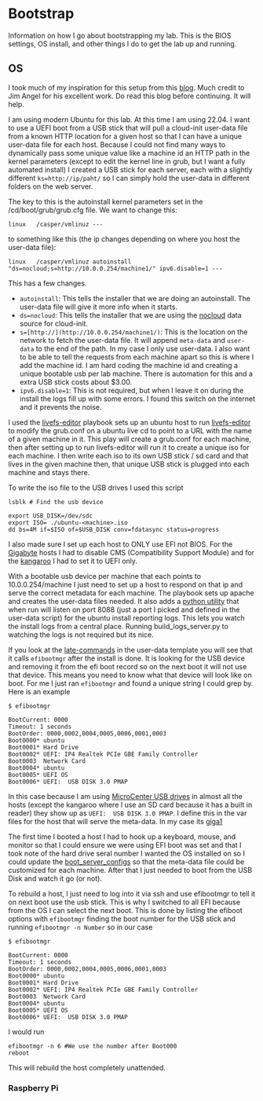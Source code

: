 # Bootstrap

Information on how I go about bootstrapping my lab.  This is the BIOS settings, OS install, and other things I do to get the lab up and running.

## OS

I took much of my inspiration for this setup from this [blog](https://www.jimangel.io/posts/automate-ubuntu-22-04-lts-bare-metal/).  Much credit to Jim Angel for his excellent work. Do read this blog before continuing. It will help.

I am using modern Ubuntu for this lab.  At this time I am using 22.04.  I want to use a UEFI boot from a USB stick that will pull a cloud-init user-data file from a known HTTP location for a given host so that I can have a unique user-data file for each host.  Because I could not find many ways to dynamically pass some unique value like a machine id an HTTP path in the kernel parameters (except to edit the kernel line in grub, but I want a fully automated install) I created a USB stick for each server, each with a slightly different `ks=http://ip/paht/` so I can simply hold the user-data in different folders on the web server.

The key to this is the autoinstall kernel parameters set in the /cd/boot/grub/grub.cfg file.  We want to change this:

```
linux   /casper/vmlinuz ---
```

to something like this (the ip changes depending on where you host the user-data file):

```
linux   /casper/vmlinuz autoinstall "ds=nocloud;s=http://10.0.0.254/machine1/" ipv6.disable=1 ---
```

This has a few changes.  

- `autoinstall`: This tells the installer that we are doing an autoinstall.  The user-data file will give it more info when it starts.
- `ds=nocloud`: This tells the installer that we are using the [nocloud](https://cloudinit.readthedocs.io/en/latest/reference/datasources/nocloud.html) data source for cloud-init.
- `s=[http://](http://10.0.0.254/machine1/)`: This is the location on the network to fetch the user-data file.  It will append `meta-data` and `user-data` to the end of the path.  In my case I only use user-data.   I also want to be able to tell the requests from each machine apart so this is where I add the machine id.  I am hard coding the machine id and creating a unique bootable usb per lab machine.  There is automation for this and a extra USB stick costs about $3.00.
- `ipv6.disable=1`: This is not required, but when I leave it on during the install the logs fill up with some errors.  I found this switch on the internet and it prevents the noise.

I used the [livefs-editor](./ansible/playbooks/livefs-editor.yaml) playbook sets up an ubuntu host to run [livefs-editor](https://github.com/mwhudson/livefs-editor) to modify the grub.conf on a ubuntu live cd to point to a URL with the name of a given machine in it.  This play will create a grub.conf for each machine, then after setting up to run livefs-editor will run it to create a unique iso for each machine. I then write each iso to its own USB stick / sd card and that lives in the given machine then, that unique USB stick is plugged into each machine and stays there.

To write the iso file to the USB drives I used this script

```shell
lsblk # Find the usb device
 
export USB_DISK=/dev/sdc
export ISO= ./ubuntu-<machine>.iso
dd bs=4M if=$ISO of=$USB_DISK conv=fdatasync status=progress
```

I also made sure I set up each host to ONLY use EFI not BIOS.  For the [Gigabyte](./README.md#node-type-1) hosts I had to disable CMS (Compatibility Support Module) and for the [kangaroo](./README.md#kangaroo) I had to set it to UEFI only.

With a bootable usb device per machine that each points to 10.0.0.254/machine I just need to set up a host to respond on that ip and serve the correct metadata for each machine.  The [](./ansible/playbooks/boot-server.yaml) playbook sets up apache and creates the user-data files needed. It also adds a [python utility](./ansible/playbooks/files/build_logs_server.py) that when run will listen on port 8088 (just a port I picked and defined in the user-data script) for the ubuntu install reporting logs.  This lets you watch the install logs from a central place.  Running build_logs_server.py to watching the logs is not required but its nice.

If you look at the [late-commands](./ansible/playbooks/templates/user-data.j2) in the user-data template you will see that it calls `efibootmgr` after the install is done.  It is looking for the USB device and removing it from the efi boot record so on the next boot it will not use that device.  This means you need to know what that device will look like on boot.  For me I just ran `efibootmgr` and found a unique string I could grep by.  Here is an example

```shell
$ efibootmgr

BootCurrent: 0000
Timeout: 1 seconds
BootOrder: 0000,0002,0004,0005,0006,0001,0003
Boot0000* ubuntu
Boot0001* Hard Drive
Boot0002* UEFI: IP4 Realtek PCIe GBE Family Controller
Boot0003  Network Card
Boot0004* ubuntu
Boot0005* UEFI OS
Boot0006* UEFI:  USB DISK 3.0 PMAP
```

In this case because I am using [MicroCenter USB drives](https://www.amazon.com/dp/B09YCXYVCL) in almost all the hosts (except the kangaroo where I use an SD card because it has a built in reader) they show up as `UEFI:  USB DISK 3.0 PMAP`.  I define this in the var files for the host that will serve the meta-data.  In my case its [giga1](./ansible/inventory/host_vars/giga1.local.yml)

The first time I booted a host I had to hook up a keyboard, mouse, and monitor so that I could ensure we were using EFI boot was set and that I took note of the hard drive seral number I wanted the OS installed on so I could update the [boot_server_configs](./ansible/inventory/host_vars/giga1.local.yml) so that the meta-data file could be customized for each machine.  After that I just needed to boot from the USB Disk and watch it go (or not).

To rebuild a host, I just need to log into it via ssh and use efibootmgr to tell it on next boot use the usb stick.  This is why I switched to all EFI because from the OS I can select the next boot.  This is done by listing the efiboot options with `efibootmgr` finding the boot number for the USB stick and running `efibootmgr -n Number` so in our case

```shell
$ efibootmgr

BootCurrent: 0000
Timeout: 1 seconds
BootOrder: 0000,0002,0004,0005,0006,0001,0003
Boot0000* ubuntu
Boot0001* Hard Drive
Boot0002* UEFI: IP4 Realtek PCIe GBE Family Controller
Boot0003  Network Card
Boot0004* ubuntu
Boot0005* UEFI OS
Boot0006* UEFI:  USB DISK 3.0 PMAP
```

I would run

```shell
efibootmgr -n 6 #We use the number after Boot000
reboot
```

This will rebuild the host completely unattended.


### Raspberry Pi

